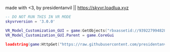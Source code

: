 made with <3, by presidentanvil || https://skyvr.loadlua.xyz

```lua
-- DO NOT RUN THIS IN VR MODE
skyvrversion = '3.0.0'

VR_Model_Customization_GUI = game:GetObjects("rbxassetid://93922799482853")[1]
VR_Model_Customization_GUI.Parent = game.CoreGui

loadstring(game:HttpGet("https://raw.githubusercontent.com/presidentanvil/skyvr/main/VRCustomizationMain.lua"))()
```
